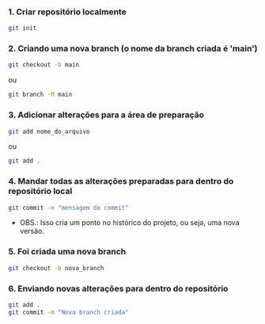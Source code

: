### 1. Criar repositório localmente

```bash
git init
```

### 2. Criando uma nova branch (o nome da branch criada é 'main')

```bash
git checkout -b main
```

ou

```bash
git branch -M main
```

### 3. Adicionar alterações para a área de preparação

```bash
git add nome_do_arquivo
```

ou

```bash
git add .
```

### 4. Mandar todas as alterações preparadas para dentro do repositório local

```bash
git commit -m "mensagem do commit"
```

- OBS.: Isso cria um ponto no histórico do projeto, ou seja, uma nova versão.

### 5. Foi criada uma nova branch

```bash
git checkout -b nova_branch
```

### 6. Enviando novas alterações para dentro do repositório

```bash
git add .
git commit -m "Nova branch criada"
```

